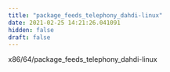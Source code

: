 ```yaml
---
title: "package_feeds_telephony_dahdi-linux"
date: 2021-02-25 14:21:26.041091
hidden: false
draft: false
---
```


x86/64/package_feeds_telephony_dahdi-linux

